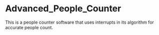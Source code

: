 # Advanced_People_Counter
This is a people counter software that uses interrupts in its algorithm for accurate people count.
